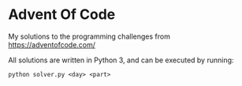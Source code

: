 # Advent Of Code
My solutions to the programming challenges from https://adventofcode.com/

All solutions are written in Python 3, and can be executed by running:
```
python solver.py <day> <part>
```

